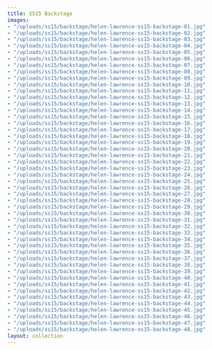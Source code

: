 ```yaml
---
title: SS15 Backstage
images:
- "/uploads/ss15/backstage/helen-lawrence-ss15-backstage-01.jpg"
- "/uploads/ss15/backstage/helen-lawrence-ss15-backstage-02.jpg"
- "/uploads/ss15/backstage/helen-lawrence-ss15-backstage-03.jpg"
- "/uploads/ss15/backstage/helen-lawrence-ss15-backstage-04.jpg"
- "/uploads/ss15/backstage/helen-lawrence-ss15-backstage-05.jpg"
- "/uploads/ss15/backstage/helen-lawrence-ss15-backstage-06.jpg"
- "/uploads/ss15/backstage/helen-lawrence-ss15-backstage-07.jpg"
- "/uploads/ss15/backstage/helen-lawrence-ss15-backstage-08.jpg"
- "/uploads/ss15/backstage/helen-lawrence-ss15-backstage-09.jpg"
- "/uploads/ss15/backstage/helen-lawrence-ss15-backstage-10.jpg"
- "/uploads/ss15/backstage/helen-lawrence-ss15-backstage-11.jpg"
- "/uploads/ss15/backstage/helen-lawrence-ss15-backstage-12.jpg"
- "/uploads/ss15/backstage/helen-lawrence-ss15-backstage-13.jpg"
- "/uploads/ss15/backstage/helen-lawrence-ss15-backstage-14.jpg"
- "/uploads/ss15/backstage/helen-lawrence-ss15-backstage-15.jpg"
- "/uploads/ss15/backstage/helen-lawrence-ss15-backstage-16.jpg"
- "/uploads/ss15/backstage/helen-lawrence-ss15-backstage-17.jpg"
- "/uploads/ss15/backstage/helen-lawrence-ss15-backstage-18.jpg"
- "/uploads/ss15/backstage/helen-lawrence-ss15-backstage-19.jpg"
- "/uploads/ss15/backstage/helen-lawrence-ss15-backstage-20.jpg"
- "/uploads/ss15/backstage/helen-lawrence-ss15-backstage-21.jpg"
- "/uploads/ss15/backstage/helen-lawrence-ss15-backstage-22.jpg"
- "/uploads/ss15/backstage/helen-lawrence-ss15-backstage-23.jpg"
- "/uploads/ss15/backstage/helen-lawrence-ss15-backstage-24.jpg"
- "/uploads/ss15/backstage/helen-lawrence-ss15-backstage-25.jpg"
- "/uploads/ss15/backstage/helen-lawrence-ss15-backstage-26.jpg"
- "/uploads/ss15/backstage/helen-lawrence-ss15-backstage-27.jpg"
- "/uploads/ss15/backstage/helen-lawrence-ss15-backstage-28.jpg"
- "/uploads/ss15/backstage/helen-lawrence-ss15-backstage-29.jpg"
- "/uploads/ss15/backstage/helen-lawrence-ss15-backstage-30.jpg"
- "/uploads/ss15/backstage/helen-lawrence-ss15-backstage-31.jpg"
- "/uploads/ss15/backstage/helen-lawrence-ss15-backstage-32.jpg"
- "/uploads/ss15/backstage/helen-lawrence-ss15-backstage-33.jpg"
- "/uploads/ss15/backstage/helen-lawrence-ss15-backstage-34.jpg"
- "/uploads/ss15/backstage/helen-lawrence-ss15-backstage-35.jpg"
- "/uploads/ss15/backstage/helen-lawrence-ss15-backstage-36.jpg"
- "/uploads/ss15/backstage/helen-lawrence-ss15-backstage-37.jpg"
- "/uploads/ss15/backstage/helen-lawrence-ss15-backstage-38.jpg"
- "/uploads/ss15/backstage/helen-lawrence-ss15-backstage-39.jpg"
- "/uploads/ss15/backstage/helen-lawrence-ss15-backstage-40.jpg"
- "/uploads/ss15/backstage/helen-lawrence-ss15-backstage-41.jpg"
- "/uploads/ss15/backstage/helen-lawrence-ss15-backstage-42.jpg"
- "/uploads/ss15/backstage/helen-lawrence-ss15-backstage-43.jpg"
- "/uploads/ss15/backstage/helen-lawrence-ss15-backstage-44.jpg"
- "/uploads/ss15/backstage/helen-lawrence-ss15-backstage-45.jpg"
- "/uploads/ss15/backstage/helen-lawrence-ss15-backstage-46.jpg"
- "/uploads/ss15/backstage/helen-lawrence-ss15-backstage-47.jpg"
- "/uploads/ss15/backstage/helen-lawrence-ss15-backstage-48.jpg"
layout: collection
---
```


